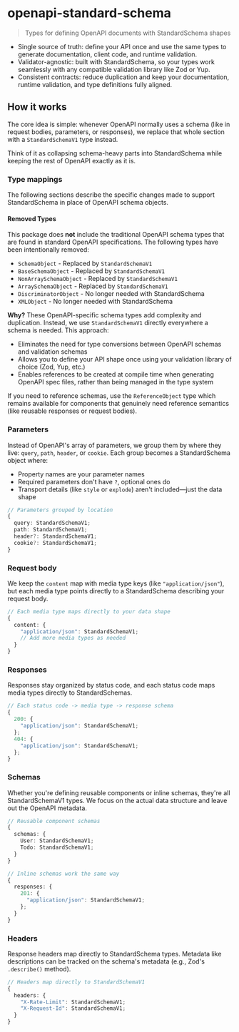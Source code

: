 # openapi-standard-schema

> Types for defining OpenAPI documents with StandardSchema shapes

- Single source of truth: define your API once and use the same types to generate documentation, client code, and runtime validation.
- Validator-agnostic: built with StandardSchema, so your types work seamlessly with any compatible validation library like Zod or Yup.
- Consistent contracts: reduce duplication and keep your documentation, runtime validation, and type definitions fully aligned.

## How it works

The core idea is simple: whenever OpenAPI normally uses a schema (like in request bodies, parameters, or responses), we replace that whole section with a `StandardSchemaV1` type instead.

Think of it as collapsing schema-heavy parts into StandardSchema while keeping the rest of OpenAPI exactly as it is.

### Type mappings

The following sections describe the specific changes made to support StandardSchema in place of OpenAPI schema objects.

#### Removed Types

This package does **not** include the traditional OpenAPI schema types that are found in standard OpenAPI specifications. The following types have been intentionally removed:

- `SchemaObject` - Replaced by `StandardSchemaV1`
- `BaseSchemaObject` - Replaced by `StandardSchemaV1`
- `NonArraySchemaObject` - Replaced by `StandardSchemaV1`
- `ArraySchemaObject` - Replaced by `StandardSchemaV1`
- `DiscriminatorObject` - No longer needed with StandardSchema
- `XMLObject` - No longer needed with StandardSchema

**Why?** These OpenAPI-specific schema types add complexity and duplication. Instead, we use `StandardSchemaV1` directly everywhere a schema is needed. This approach:

- Eliminates the need for type conversions between OpenAPI schemas and validation schemas
- Allows you to define your API shape once using your validation library of choice (Zod, Yup, etc.)
- Enables references to be created at compile time when generating OpenAPI spec files, rather than being managed in the type system

If you need to reference schemas, use the `ReferenceObject` type which remains available for components that genuinely need reference semantics (like reusable responses or request bodies).

### Parameters

Instead of OpenAPI's array of parameters, we group them by where they live: `query`, `path`, `header`, or `cookie`. Each group becomes a StandardSchema object where:

- Property names are your parameter names
- Required parameters don't have `?`, optional ones do
- Transport details (like `style` or `explode`) aren't included—just the data shape

```typescript
// Parameters grouped by location
{
  query: StandardSchemaV1;
  path: StandardSchemaV1;
  header?: StandardSchemaV1;
  cookie?: StandardSchemaV1;
}
```

### Request body

We keep the `content` map with media type keys (like `"application/json"`), but each media type points directly to a StandardSchema describing your request body.

```typescript
// Each media type maps directly to your data shape
{
  content: {
    "application/json": StandardSchemaV1;
    // Add more media types as needed
  }
}
```

### Responses

Responses stay organized by status code, and each status code maps media types directly to StandardSchemas.

```typescript
// Each status code -> media type -> response schema
{
  200: {
    "application/json": StandardSchemaV1;
  };
  404: {
    "application/json": StandardSchemaV1;
  };
}
```

### Schemas

Whether you're defining reusable components or inline schemas, they're all StandardSchemaV1 types. We focus on the actual data structure and leave out the OpenAPI metadata.

```typescript
// Reusable component schemas
{
  schemas: {
    User: StandardSchemaV1;
    Todo: StandardSchemaV1;
  }
}

// Inline schemas work the same way
{
  responses: {
    201: {
      "application/json": StandardSchemaV1;
    };
  }
}
```

### Headers

Response headers map directly to StandardSchema types. Metadata like descriptions can be tracked on the schema's metadata (e.g., Zod's `.describe()` method).

```typescript
// Headers map directly to StandardSchemaV1
{
  headers: {
    "X-Rate-Limit": StandardSchemaV1;
    "X-Request-Id": StandardSchemaV1;
  }
}
```

